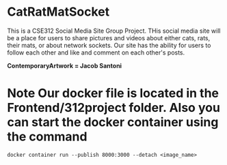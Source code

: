 # CatRatMatSocket
This is a CSE312 Social Media Site Group Project. THis social media site will be a place for users to share pictures and videos about either cats, rats, their mats, or about network sockets. Our site has the ability for users to follow each other and like and comment on each other's posts. 

**ContemporaryArtwork = Jacob Santoni**


# Note Our docker file is located in the Frontend/312project folder. Also you can start the docker container using the command
```
docker container run --publish 8000:3000 --detach <image_name>
```

